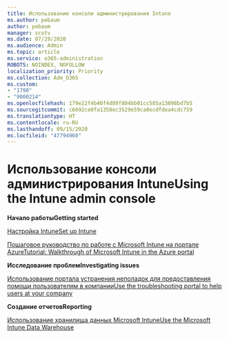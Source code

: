 ```yaml
---
title: Использование консоли администрирования Intune
ms.author: pebaum
author: pebaum
manager: scotv
ms.date: 07/29/2020
ms.audience: Admin
ms.topic: article
ms.service: o365-administration
ROBOTS: NOINDEX, NOFOLLOW
localization_priority: Priority
ms.collection: Adm_O365
ms.custom:
- "1790"
- "9000214"
ms.openlocfilehash: 179e22f4b40f4d89f804bb01cc585a13098bd7b5
ms.sourcegitcommit: c6692ce0fa1358ec3529e59ca0ecdfdea4cdc759
ms.translationtype: HT
ms.contentlocale: ru-RU
ms.lasthandoff: 09/15/2020
ms.locfileid: "47794960"
---
```

# <a name="using-the-intune-admin-console"></a><span data-ttu-id="dafd8-102">Использование консоли администрирования Intune</span><span class="sxs-lookup"><span data-stu-id="dafd8-102">Using the Intune admin console</span></span>

<span data-ttu-id="dafd8-103">**Начало работы**</span><span class="sxs-lookup"><span data-stu-id="dafd8-103">**Getting started**</span></span>

[<span data-ttu-id="dafd8-104">Настройка Intune</span><span class="sxs-lookup"><span data-stu-id="dafd8-104">Set up Intune</span></span>](https://docs.microsoft.com/intune/setup-steps)

[<span data-ttu-id="dafd8-105">Пошаговое руководство по работе с Microsoft Intune на портале Azure</span><span class="sxs-lookup"><span data-stu-id="dafd8-105">Tutorial: Walkthrough of Microsoft Intune in the Azure portal</span></span>](https://docs.microsoft.com/intune/tutorial-walkthrough-intune-portal)

<span data-ttu-id="dafd8-106">**Исследование проблем**</span><span class="sxs-lookup"><span data-stu-id="dafd8-106">**Investigating issues**</span></span>

[<span data-ttu-id="dafd8-107">Использование портала устранения неполадок для предоставления помощи пользователям в компании</span><span class="sxs-lookup"><span data-stu-id="dafd8-107">Use the troubleshooting portal to help users at your company</span></span>](https://docs.microsoft.com/intune/help-desk-operators)

<span data-ttu-id="dafd8-108">**Создание отчетов**</span><span class="sxs-lookup"><span data-stu-id="dafd8-108">**Reporting**</span></span>

[<span data-ttu-id="dafd8-109">Использование хранилища данных Microsoft Intune</span><span class="sxs-lookup"><span data-stu-id="dafd8-109">Use the Microsoft Intune Data Warehouse</span></span>](https://docs.microsoft.com/intune/reports-nav-create-intune-reports)